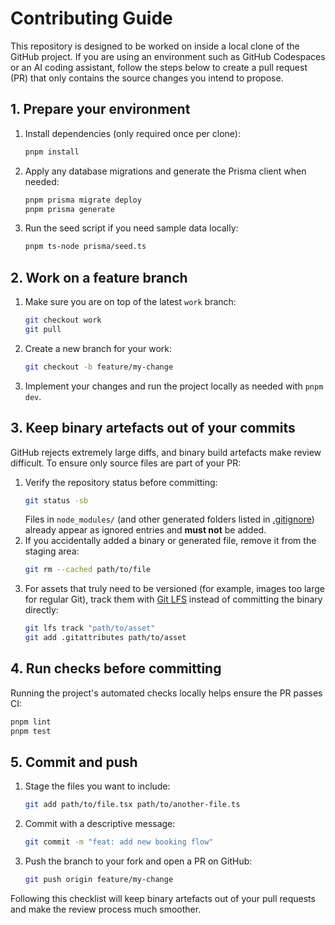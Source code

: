 # Contributing Guide

This repository is designed to be worked on inside a local clone of the GitHub project. If you are
using an environment such as GitHub Codespaces or an AI coding assistant, follow the steps below to
create a pull request (PR) that only contains the source changes you intend to propose.

## 1. Prepare your environment

1. Install dependencies (only required once per clone):
   ```bash
   pnpm install
   ```
2. Apply any database migrations and generate the Prisma client when needed:
   ```bash
   pnpm prisma migrate deploy
   pnpm prisma generate
   ```
3. Run the seed script if you need sample data locally:
   ```bash
   pnpm ts-node prisma/seed.ts
   ```

## 2. Work on a feature branch

1. Make sure you are on top of the latest `work` branch:
   ```bash
   git checkout work
   git pull
   ```
2. Create a new branch for your work:
   ```bash
   git checkout -b feature/my-change
   ```
3. Implement your changes and run the project locally as needed with `pnpm dev`.

## 3. Keep binary artefacts out of your commits

GitHub rejects extremely large diffs, and binary build artefacts make review difficult. To ensure only
source files are part of your PR:

1. Verify the repository status before committing:
   ```bash
   git status -sb
   ```
   Files in `node_modules/` (and other generated folders listed in [.gitignore](.gitignore)) already
   appear as ignored entries and **must not** be added.
2. If you accidentally added a binary or generated file, remove it from the staging area:
   ```bash
   git rm --cached path/to/file
   ```
3. For assets that truly need to be versioned (for example, images too large for regular Git), track
them with [Git LFS](https://git-lfs.com/) instead of committing the binary directly:
   ```bash
   git lfs track "path/to/asset"
   git add .gitattributes path/to/asset
   ```

## 4. Run checks before committing

Running the project's automated checks locally helps ensure the PR passes CI:

```bash
pnpm lint
pnpm test
```

## 5. Commit and push

1. Stage the files you want to include:
   ```bash
   git add path/to/file.tsx path/to/another-file.ts
   ```
2. Commit with a descriptive message:
   ```bash
   git commit -m "feat: add new booking flow"
   ```
3. Push the branch to your fork and open a PR on GitHub:
   ```bash
   git push origin feature/my-change
   ```

Following this checklist will keep binary artefacts out of your pull requests and make the review
process much smoother.
